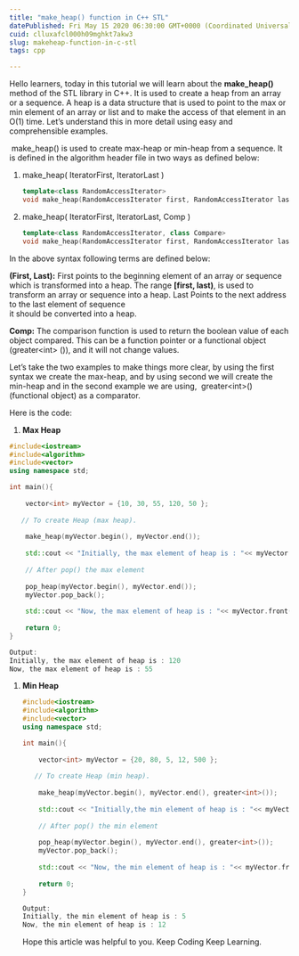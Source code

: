 ```yaml
---
title: "make_heap() function in C++ STL"
datePublished: Fri May 15 2020 06:30:00 GMT+0000 (Coordinated Universal Time)
cuid: clluxafcl000h09mghkt7akw3
slug: makeheap-function-in-c-stl
tags: cpp

---
```


Hello learners, today in this tutorial we will learn about the **make\_heap()** method of the STL library in C++. It is used to create a heap from an array or a sequence. A heap is a data structure that is used to point to the max or min element of an array or list and to make the access of that element in an O(1) time. Let’s understand this in more detail using easy and comprehensible examples.

 make\_heap() is used to create max-heap or min-heap from a sequence. It is defined in the algorithm header file in two ways as defined below:

1. make\_heap( IteratorFirst, IteratorLast )
    
    ```cpp
    template<class RandomAccessIterator>
    void make_heap(RandomAccessIterator first, RandomAccessIterator last);
    ```
    
2. make\_heap( IteratorFirst, IteratorLast, Comp )
    
    ```cpp
    template<class RandomAccessIterator, class Compare>
    void make_heap(RandomAccessIterator first, RandomAccessIterator last,Compare comp);
    ```
    

In the above syntax following terms are defined below:

**(First, Last):** First points to the beginning element of an array or sequence which is transformed into a heap. The range **\[first, last)**, is used to transform an array or sequence into a heap. Last Points to the next address to the last element of sequence  
it should be converted into a heap.

**Comp:** The comparison function is used to return the boolean value of each object compared. This can be a function pointer or a functional object (greater&lt;int&gt; ()), and it will not change values.

Let’s take the two examples to make things more clear, by using the first syntax we create the max-heap, and by using second we will create the min-heap and in the second example we are using,  greater&lt;int&gt;() (functional object) as a comparator.

Here is the code:

1. **Max Heap**
    

```cpp
#include<iostream>
#include<algorithm>
#include<vector>
using namespace std;

int main(){
    
    vector<int> myVector = {10, 30, 55, 120, 50 };
    
   // To create Heap (max heap).
   
    make_heap(myVector.begin(), myVector.end());
    
    std::cout << "Initially, the max element of heap is : "<< myVector.front() << std::endl;
    
    // After pop() the max element
    
    pop_heap(myVector.begin(), myVector.end());
    myVector.pop_back();
    
    std::cout << "Now, the max element of heap is : "<< myVector.front() << std::endl;
 
    return 0;
}
```

```cpp
Output:
Initially, the max element of heap is : 120
Now, the max element of heap is : 55
```

1. **Min Heap**
    
    ```cpp
    #include<iostream>
    #include<algorithm>
    #include<vector>
    using namespace std;
    
    int main(){
        
        vector<int> myVector = {20, 80, 5, 12, 500 };
        
       // To create Heap (min heap).
       
        make_heap(myVector.begin(), myVector.end(), greater<int>());
        
        std::cout << "Initially,the min element of heap is : "<< myVector.front() << std::endl;
        
        // After pop() the min element
        
        pop_heap(myVector.begin(), myVector.end(), greater<int>());
        myVector.pop_back();
        
        std::cout << "Now, the min element of heap is : "<< myVector.front() << std::endl;
        
        return 0;
    }
    ```
    
    ```cpp
    Output:
    Initially, the min element of heap is : 5
    Now, the min element of heap is : 12
    ```
    
    Hope this article was helpful to you. Keep Coding Keep Learning.